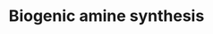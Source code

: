 ---
annotations:
- type: Pathway Ontology
  value: biogenic amine biosynthetic pathway
- type: Pathway Ontology
  value: amine neurotransmitter metabolic pathway
authors:
- AlexanderPico
- MaintBot
- Khanspers
- Thomas
- MartijnVanIersel
- Christine Chichester
- Egonw
- Evelo
- AAR&Co
- Mkutmon
- Eweitz
- Finterly
description: 'Biogenic amines are one of two broad classes of classical neurotransmitters
  (the other being amino acids) and include: acetylcholine, serotonin, histamine,
  and the catecholamines epinephrine, norepinephrine, and dopamine.  Source: http://www.whatislife.com/reader2/Metabolism/pathway/Neurotransmitter.html  Proteins
  on this pathway have targeted assays available via the [https://assays.cancer.gov/available_assays?wp_id=WP550
  CPTAC Assay Portal]'
last-edited: 2021-06-17
organisms:
- Homo sapiens
redirect_from:
- /index.php/Pathway:WP550
- /instance/WP550
schema-jsonld:
- '@context': https://schema.org/
  '@id': https://wikipathways.github.io/pathways/WP550.html
  '@type': Dataset
  creator:
    '@type': Organization
    name: WikiPathways
  description: 'Biogenic amines are one of two broad classes of classical neurotransmitters
    (the other being amino acids) and include: acetylcholine, serotonin, histamine,
    and the catecholamines epinephrine, norepinephrine, and dopamine.  Source: http://www.whatislife.com/reader2/Metabolism/pathway/Neurotransmitter.html  Proteins
    on this pathway have targeted assays available via the [https://assays.cancer.gov/available_assays?wp_id=WP550
    CPTAC Assay Portal]'
  keywords:
  - HDC
  - Melatonin
  - COMT
  - TH
  - GAD2
  - Acetylcholine
  - AANAT
  - ASMT
  - PAH
  - TPH1
  - 5-hydroxy-tryptophan
  - MAOA
  - Dopamine
  - Norepinephrine
  - Tyrosine
  - ACHE
  - Choline
  - CHAT
  - Epinephrine
  - Glutamate
  - Phenylalanine
  - Serotonin
  - Tryptophan
  - Acetylserotonin
  - Histidine
  - PNMT
  - L-DOPA
  - GAD1
  - DBH
  - Histamine
  - GABA
  - DDC
  license: CC0
  name: Biogenic amine synthesis
seo: CreativeWork
title: Biogenic amine synthesis
wpid: WP550
---